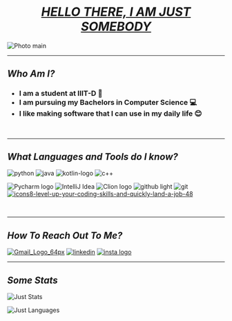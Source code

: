 <H1><center><b><i><u> HELLO THERE, I AM JUST SOMEBODY  </u></i></b></center></H1>

![Photo main](https://github.com/Asher-Ul-Haque/Asher-Ul-Haque/assets/147892995/b4d80a81-4c39-4e6b-b0ec-027cae0b289b)

***

<H2><b><i> Who Am I?</i></b></H2>

<H3>
  
* I am a student at IIIT-D 📖
* I am pursuing my Bachelors in Computer Science 💻
* I like making software that I can use in my daily life 😊
</H3>
<br>


***

<H2><b><i> What Languages and Tools do I know?</i></b></H2>

![python](https://github.com/Asher-Ul-Haque/Asher-Ul-Haque/assets/147892995/645ccc45-c3e6-4091-a153-7ae5ffc5d0da)  ![java](https://github.com/Asher-Ul-Haque/Asher-Ul-Haque/assets/147892995/81477585-9dd3-48de-bc11-8c7dc7f29e84)   ![kotlin-logo](https://github.com/Asher-Ul-Haque/Asher-Ul-Haque/assets/147892995/7fcbd4d2-87c3-4dfe-ae62-c1dc3beaf270)
![c++](https://github.com/Asher-Ul-Haque/Asher-Ul-Haque/assets/147892995/b3a0164a-ac3a-4e3d-a698-3f8d3c2726fa)


![Pycharm logo](https://github.com/Asher-Ul-Haque/Asher-Ul-Haque/assets/147892995/04715142-ec64-477b-914f-9346030aa0c4)
![IntelliJ Idea](https://github.com/Asher-Ul-Haque/Asher-Ul-Haque/assets/147892995/dc1eaedc-8123-47fb-af32-1ac8a1a18b7c)
![Clion logo](https://github.com/Asher-Ul-Haque/Asher-Ul-Haque/assets/147892995/c84f3526-0f17-483b-94ef-570a55ba0598)
![github light](https://github.com/Asher-Ul-Haque/Asher-Ul-Haque/assets/147892995/c41cdc53-38da-41be-aca5-536a6d7038b0#gh-dark-mode-only)
![git](https://github.com/Asher-Ul-Haque/Asher-Ul-Haque/assets/147892995/3a083d33-cb54-4617-be3e-5ba7f3a5c747)
[![icons8-level-up-your-coding-skills-and-quickly-land-a-job-48](https://github.com/Asher-Ul-Haque/Asher-Ul-Haque/assets/147892995/22b7bea1-7138-4638-ba99-472252a9f27d)](https://leetcode.com/just_somebody/)


<br>

***

<H2><b><i> How To Reach Out To Me?</i></b></H2>

[![Gmail_Logo_64px](https://github.com/Asher-Ul-Haque/Asher-Ul-Haque/assets/147892995/4f0b760d-bccc-4872-90cc-d3b08e4afa09)](mailto:contactasher.u.haque@gmail.com)
[![linkedin](https://github.com/Asher-Ul-Haque/Asher-Ul-Haque/assets/147892995/e8275da3-efee-4f25-9847-2a8342ff3022)](https://www.linkedin.com/in/asher-u-haque-53629a284)
[![insta logo](https://github.com/Asher-Ul-Haque/Asher-Ul-Haque/assets/147892995/3d9e3fe7-153f-46d1-bb0d-b53da5d1906c)](https://www.instagram.com/just_somebody_somewhere/)

***

<H2><b><i>Some Stats</i></b></H2>

![Just Stats](https://github-readme-stats-sigma-five.vercel.app/api?username=Asher-Ul-Haque&show_icons=true&theme=vue-dark)

![Just Languages](https://github-readme-stats-sigma-five.vercel.app/api/top-langs/?username=Asher-Ul-Haque&layout=compact&show_icons=true&theme=vue-dark)




